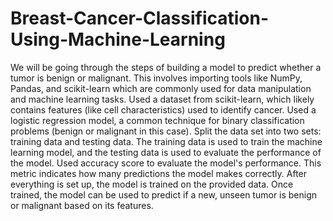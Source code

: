 # Breast-Cancer-Classification-Using-Machine-Learning
We will be going through the steps of building a model to predict whether a tumor is benign or malignant. This involves importing tools like NumPy, Pandas, and scikit-learn which are commonly used for data manipulation and machine learning tasks. Used a dataset from scikit-learn, which likely contains features (like cell characteristics) used to identify cancer. Used a logistic regression model, a common technique for binary classification problems (benign or malignant in this case). Split the data set into two sets: training data and testing data. The training data is used to train the machine learning model, and the testing data is used to evaluate the performance of the model.
Used accuracy score to evaluate the model's performance. This metric indicates how many predictions the model makes correctly. After everything is set up, the model is trained on the provided data. Once trained, the model can be used to predict if a new, unseen tumor is benign or malignant based on its features.
